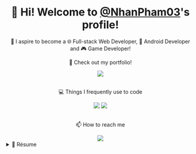 <h1 align='center'>
    👋 Hi! Welcome to <a href='https://github.com/NhanPham03'>@NhanPham03</a>'s profile!
</h1>

<p align='center'>
    🔰 I aspire to become a 🌐 Full-stack Web Developer, 📱 Android Developer and 🎮 Game Developer!
</p>

<div>
    <p align='center'>👀 Check out my portfolio!</p>
    <div align='center'>
        <a href='https://nhanpham03.github.io/portfolio/'>
            <img src='https://img.shields.io/badge/GitHub%20Pages-222222?style=for-the-badge&logo=GitHub%20Pages&logoColor=white' />
        </a>
    </div>
</div><br>

<div>
    <p align='center'>💻 Things I frequently use to code</p>
    <div align='center'>
        <img src='https://img.shields.io/badge/VSCode-0078D4?style=for-the-badge&logo=visual%20studio%20code&logoColor=white' />
        <img src='https://img.shields.io/badge/TypeScript-007ACC?style=for-the-badge&logo=typescript&logoColor=white' />
    </div>
</div><br>

<div align='center'>
    <p align='center'>📫 How to reach me</p>
    <a href='mailto:ph.nhan03@gmail.com'>
        <img src='https://img.shields.io/badge/Gmail-D14836?style=for-the-badge&logo=gmail&logoColor=white' />
    </a>
</div>

<details>
    <summary> 📃 Résume</summary>

## Education
- 📚 **Information Technology - Software Engineering**\
📅 2021 - 2025\
📍 **HCMC University of Technology and Education** - Ho Chi Minh, Vietnam

- 📚 **Game Development**\
📅 2022 - On hold\
📎 **Self-taught**

- 📚 **Mobile Development (Android)**\
📅 2023 - 2024\
📍 **HCMC University of Technology and Education** - Ho Chi Minh, Vietnam

- 📚 **Web Development - Full-stack**\
📅 2023 - Now\
📎 **Self-taught**

## Experience
- 📚 **Web Development (Front-end | React)**\
📅 Jun 2024 - Aug 2024\
📝 Intern/Trainee\
📍 **FPT Software Academy (FSA)** - Ho Chi Minh, Vietnam

</details>
